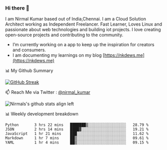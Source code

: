 ### Hi there 👋

 I am Nirmal Kumar based out of India,Chennai. I am a Cloud Solution Architect working as Independent Freelancer. Fast Learner, Loves Linux and passionate about web technologies and building iot projects. I love creating open-source projects and contributing to the community.

- I’m currently working on a app to keep up the inspiration for creators and consumers.
- I am documenting my learnings on my blog [https://nkdews.me](https://nkdews.me)


📊 My Github Summary

[![GitHub Streak](https://github-readme-streak-stats.herokuapp.com?user=nk-gears&theme=dark&hide_border=true&date_format=M%20j%5B%2C%20Y%5D)](https://git.io/streak-stats)


📫 Reach Me via  Twitter : [@nirmal_kumar](https://twitter.com/nirmal_kumar)

![Nirmals's github stats align left](https://github-readme-stats.vercel.app/api?username=nk-gears&show_icons=true)


📊 Weekly development breakdown

<!--START_SECTION:waka-->
```text
Python       3 hrs 22 mins   ███████▒░░░░░░░░░░░░░░░░░   28.79 % 
JSON         2 hrs 14 mins   ████▓░░░░░░░░░░░░░░░░░░░░   19.21 % 
JavaScript   1 hr 21 mins    ███░░░░░░░░░░░░░░░░░░░░░░   11.62 % 
Markdown     1 hr 7 mins     ██▒░░░░░░░░░░░░░░░░░░░░░░   09.61 % 
YAML         1 hr 4 mins     ██▒░░░░░░░░░░░░░░░░░░░░░░   09.15 % 
```
<!--END_SECTION:waka-->


